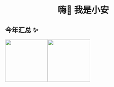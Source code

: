<h1 align="center">嗨👋  我是小安</h1>



## 今年汇总 ✨

<img align="" height="137px" src="https://github-readme-stats.vercel.app/api?username=luckynigel&hide_title=true&hide_border=true&show_icons=true&include_all_commits=true&line_height=21&bg_color=0,EC6C6C,FFD479,FFFC79,73FA79&theme=graywhite&locale=cn" /><img align="" height="137px" src="https://github-readme-stats.vercel.app/api/top-langs/?username=luckynigel&hide_title=true&hide_border=true&layout=compact&bg_color=0,73FA79,73FDFF,D783FF&theme=graywhite&locale=cn" />
